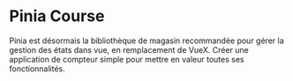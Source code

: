 # Pinia Course 

Pinia est désormais la bibliothèque de magasin recommandée pour gérer la gestion des états dans vue, en remplacement de VueX. 
Créer une application de compteur simple pour mettre en valeur toutes ses fonctionnalités.
